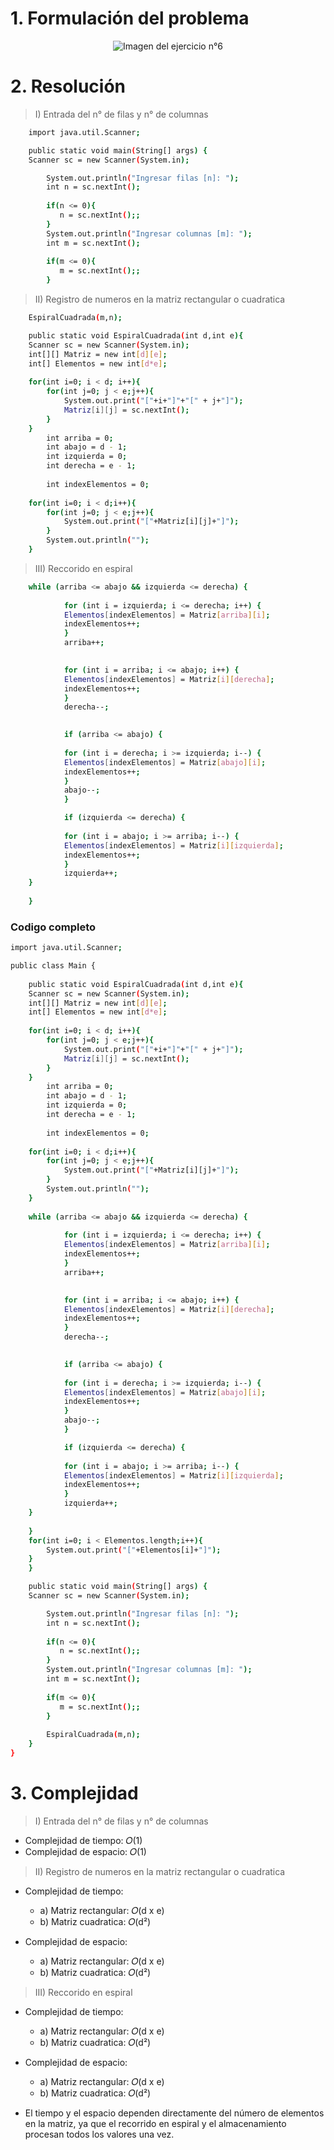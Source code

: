 # 1. Formulación del problema

<p align="center">
  <img src="image.png" alt="Imagen del ejercicio n°6" />
</p>



# 2. Resolución

> I) Entrada del n° de filas y n° de columnas

```bash
    import java.util.Scanner;
```

```bash
    public static void main(String[] args) {
    Scanner sc = new Scanner(System.in);

        System.out.println("Ingresar filas [n]: ");
        int n = sc.nextInt();
        
        if(n <= 0){
           n = sc.nextInt();;
        }  
        System.out.println("Ingresar columnas [m]: ");
        int m = sc.nextInt();
        
        if(m <= 0){
           m = sc.nextInt();;
        }
```
> II) Registro de numeros en la matriz rectangular o cuadratica

```bash
    EspiralCuadrada(m,n);      
```

```bash
    public static void EspiralCuadrada(int d,int e){
    Scanner sc = new Scanner(System.in);    
    int[][] Matriz = new int[d][e];
    int[] Elementos = new int[d*e];
    
    for(int i=0; i < d; i++){
        for(int j=0; j < e;j++){
            System.out.print("["+i+"]"+"[" + j+"]");
            Matriz[i][j] = sc.nextInt();           
        }
    }    
        int arriba = 0;
        int abajo = d - 1;
        int izquierda = 0;
        int derecha = e - 1;
        
        int indexElementos = 0;
        
    for(int i=0; i < d;i++){
        for(int j=0; j < e;j++){
            System.out.print("["+Matriz[i][j]+"]");
        }
        System.out.println("");
    }
```
> III) Reccorido en espiral



```bash
    while (arriba <= abajo && izquierda <= derecha) {
           
            for (int i = izquierda; i <= derecha; i++) {
            Elementos[indexElementos] = Matriz[arriba][i]; 
            indexElementos++;    
            }
            arriba++;

     
            for (int i = arriba; i <= abajo; i++) {
            Elementos[indexElementos] = Matriz[i][derecha];    
            indexElementos++;       
            }
            derecha--; 

 
            if (arriba <= abajo) {
            
            for (int i = derecha; i >= izquierda; i--) {
            Elementos[indexElementos] = Matriz[abajo][i];  
            indexElementos++;      
            }
            abajo--; 
            }

            if (izquierda <= derecha) {
              
            for (int i = abajo; i >= arriba; i--) {
            Elementos[indexElementos] = Matriz[i][izquierda];      
            indexElementos++;      
            }
            izquierda++;   
    }   
    
    }
```

### Codigo completo

```bash
import java.util.Scanner;

public class Main {
    
    public static void EspiralCuadrada(int d,int e){
    Scanner sc = new Scanner(System.in);    
    int[][] Matriz = new int[d][e];
    int[] Elementos = new int[d*e];
    
    for(int i=0; i < d; i++){
        for(int j=0; j < e;j++){
            System.out.print("["+i+"]"+"[" + j+"]");
            Matriz[i][j] = sc.nextInt();           
        }
    }    
        int arriba = 0;
        int abajo = d - 1;
        int izquierda = 0;
        int derecha = e - 1;
        
        int indexElementos = 0;
        
    for(int i=0; i < d;i++){
        for(int j=0; j < e;j++){
            System.out.print("["+Matriz[i][j]+"]");
        }
        System.out.println("");
    }
        
    while (arriba <= abajo && izquierda <= derecha) {
           
            for (int i = izquierda; i <= derecha; i++) {
            Elementos[indexElementos] = Matriz[arriba][i]; 
            indexElementos++;    
            }
            arriba++;

     
            for (int i = arriba; i <= abajo; i++) {
            Elementos[indexElementos] = Matriz[i][derecha];    
            indexElementos++;       
            }
            derecha--; 

 
            if (arriba <= abajo) {
            
            for (int i = derecha; i >= izquierda; i--) {
            Elementos[indexElementos] = Matriz[abajo][i];  
            indexElementos++;      
            }
            abajo--; 
            }

            if (izquierda <= derecha) {
              
            for (int i = abajo; i >= arriba; i--) {
            Elementos[indexElementos] = Matriz[i][izquierda];      
            indexElementos++;      
            }
            izquierda++;   
    }   
    
    }
    for(int i=0; i < Elementos.length;i++){
        System.out.print("["+Elementos[i]+"]");
    }
    }

    public static void main(String[] args) {
    Scanner sc = new Scanner(System.in);

        System.out.println("Ingresar filas [n]: ");
        int n = sc.nextInt();
        
        if(n <= 0){
           n = sc.nextInt();;
        }  
        System.out.println("Ingresar columnas [m]: ");
        int m = sc.nextInt();
        
        if(m <= 0){
           m = sc.nextInt();;
        }
        
        EspiralCuadrada(m,n);      
    }
}
```
# 3. Complejidad

> I) Entrada del n° de filas y n° de columnas

- Complejidad de tiempo: 𝑂(1)
- Complejidad de espacio: 𝑂(1)

> II) Registro de numeros en la matriz rectangular o cuadratica

- Complejidad de tiempo:
  - a) Matriz rectangular: 𝑂(d x e)
  - b) Matriz cuadratica: 𝑂(d²)
  
- Complejidad de espacio:
  - a) Matriz rectangular: 𝑂(d x e)
  - b) Matriz cuadratica: 𝑂(d²)   

> III) Reccorido en espiral
- Complejidad de tiempo:
  - a) Matriz rectangular: 𝑂(d x e)
  - b) Matriz cuadratica: 𝑂(d²)
  
- Complejidad de espacio:
  - a) Matriz rectangular: 𝑂(d x e)
  - b) Matriz cuadratica: 𝑂(d²)

- El tiempo y el espacio dependen directamente del número de elementos en la matriz, ya que el recorrido en espiral y el almacenamiento procesan todos los valores una vez.
